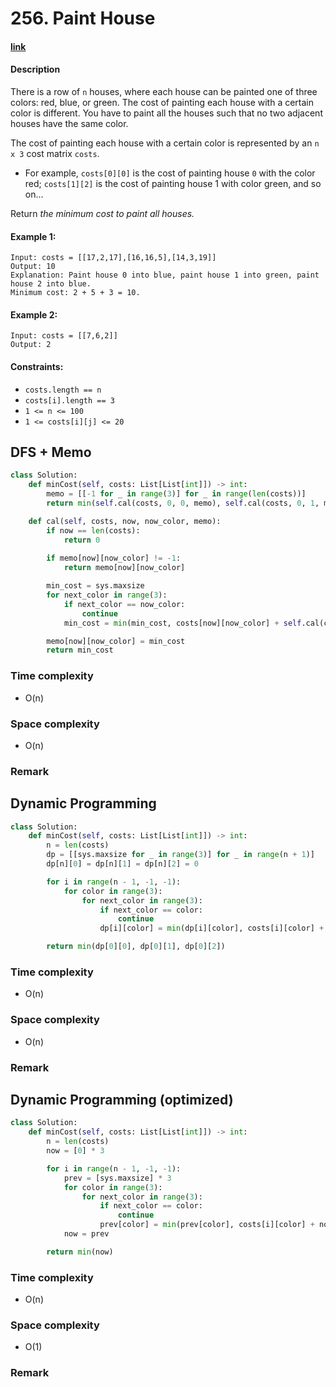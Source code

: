 # 256. Paint House

#### [link](https://leetcode.com/problems/paint-house/)

#### Description
There is a row of `n` houses, where each house can be painted one of three colors: red, blue, or green. The cost of painting each house with a certain color is different. You have to paint all the houses such that no two adjacent houses have the same color.

The cost of painting each house with a certain color is represented by an `n x 3` cost matrix `costs`.

* For example, `costs[0][0]` is the cost of painting house `0` with the color red; `costs[1][2]` is the cost of painting house 1 with color green, and so on...

Return *the minimum cost to paint all houses.*

#### Example 1:
```
Input: costs = [[17,2,17],[16,16,5],[14,3,19]]
Output: 10
Explanation: Paint house 0 into blue, paint house 1 into green, paint house 2 into blue.
Minimum cost: 2 + 5 + 3 = 10.
```
#### Example 2:
```
Input: costs = [[7,6,2]]
Output: 2
```

#### Constraints:
* `costs.length == n`
* `costs[i].length == 3`
* `1 <= n <= 100`
* `1 <= costs[i][j] <= 20`

## DFS + Memo
```python
class Solution:
    def minCost(self, costs: List[List[int]]) -> int:
        memo = [[-1 for _ in range(3)] for _ in range(len(costs))]
        return min(self.cal(costs, 0, 0, memo), self.cal(costs, 0, 1, memo), self.cal(costs, 0, 2, memo))

    def cal(self, costs, now, now_color, memo):
        if now == len(costs):
            return 0
        
        if memo[now][now_color] != -1:
            return memo[now][now_color]

        min_cost = sys.maxsize
        for next_color in range(3):
            if next_color == now_color:
                continue
            min_cost = min(min_cost, costs[now][now_color] + self.cal(costs, now + 1, next_color, memo))

        memo[now][now_color] = min_cost
        return min_cost
```
### Time complexity
* O(n)
### Space complexity
* O(n)
### Remark

## Dynamic Programming
```python
class Solution:
    def minCost(self, costs: List[List[int]]) -> int:
        n = len(costs)
        dp = [[sys.maxsize for _ in range(3)] for _ in range(n + 1)]
        dp[n][0] = dp[n][1] = dp[n][2] = 0

        for i in range(n - 1, -1, -1):
            for color in range(3):
                for next_color in range(3):
                    if next_color == color:
                        continue
                    dp[i][color] = min(dp[i][color], costs[i][color] + dp[i + 1][next_color])

        return min(dp[0][0], dp[0][1], dp[0][2])
```
### Time complexity
* O(n)
### Space complexity
* O(n)
### Remark

## Dynamic Programming (optimized)
```python
class Solution:
    def minCost(self, costs: List[List[int]]) -> int:
        n = len(costs)
        now = [0] * 3

        for i in range(n - 1, -1, -1):
            prev = [sys.maxsize] * 3
            for color in range(3):
                for next_color in range(3):
                    if next_color == color:
                        continue
                    prev[color] = min(prev[color], costs[i][color] + now[next_color])
            now = prev

        return min(now)
```
### Time complexity
* O(n)
### Space complexity
* O(1)
### Remark